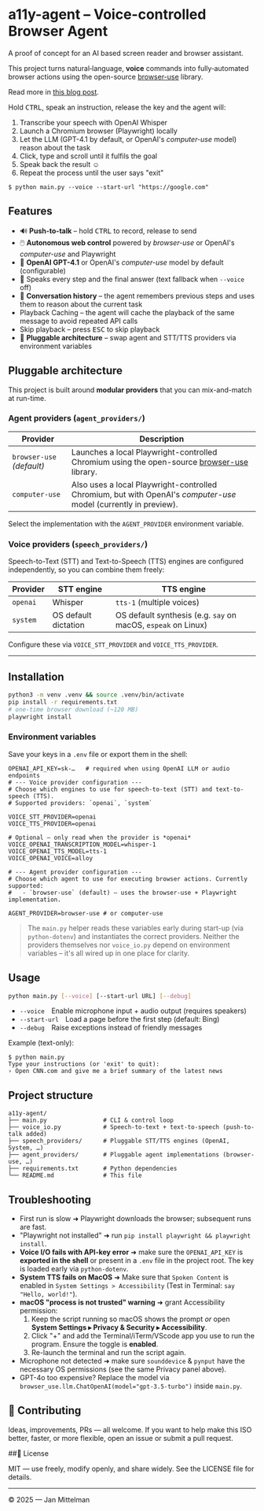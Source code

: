 # a11y-agent – Voice-controlled Browser Agent

A proof of concept for an AI based screen reader and browser assistant.

This project turns natural‐language, **voice** commands into fully‐automated browser actions using the open-source [browser-use](https://github.com/browser-use/browser-use) library.

Read more in [this blog post](https://medium.com/@jan.mittelman/a11y-agent-screen-readers-rely-on-good-markup-ai-doesnt-here-s-a-prototype-of-what-s-possible-7e19bccb0572).

Hold <kbd>CTRL</kbd>, speak an instruction, release the key and the agent will:

1. Transcribe your speech with OpenAI Whisper
2. Launch a Chromium browser (Playwright) locally
3. Let the LLM (GPT-4.1 by default, or OpenAI's _computer-use_ model) reason about the task
4. Click, type and scroll until it fulfils the goal
5. Speak back the result ☺︎
6. Repeat the process until the user says "exit"

```
$ python main.py --voice --start-url "https://google.com"
```

## Features

- 🔊 **Push-to-talk** – hold <kbd>CTRL</kbd> to record, release to send
- 🖱️ **Autonomous web control** powered by _browser-use_ or OpenAI's _computer-use_ and Playwright
- 🦜 **OpenAI GPT-4.1** or OpenAI's _computer-use_ model by default (configurable)
- 💬 Speaks every step and the final answer (text fallback when `--voice` off)
- 🔄 **Conversation history** – the agent remembers previous steps and uses them to reason about the current task
- Playback Caching – the agent will cache the playback of the same message to avoid repeated API calls
- Skip playback – press <kbd>ESC</kbd> to skip playback
- 🔌 **Pluggable architecture** – swap agent and STT/TTS providers via environment variables

## Pluggable architecture

This project is built around **modular providers** that you can mix-and-match at run-time.

### Agent providers (`agent_providers/`)

| Provider                  | Description                                                                                                                              |
| ------------------------- | ---------------------------------------------------------------------------------------------------------------------------------------- |
| `browser-use` _(default)_ | Launches a local Playwright-controlled Chromium using the open-source [browser-use](https://github.com/browser-use/browser-use) library. |
| `computer-use`            | Also uses a local Playwright-controlled Chromium, but with OpenAI's _computer-use_ model (currently in preview).                         |

Select the implementation with the `AGENT_PROVIDER` environment variable.

### Voice providers (`speech_providers/`)

Speech-to-Text (STT) and Text-to-Speech (TTS) engines are configured independently, so you can combine them freely:

| Provider | STT engine           | TTS engine                                                    |
| -------- | -------------------- | ------------------------------------------------------------- |
| `openai` | Whisper              | `tts-1` (multiple voices)                                     |
| `system` | OS default dictation | OS default synthesis (e.g. `say` on macOS, `espeak` on Linux) |

Configure these via `VOICE_STT_PROVIDER` and `VOICE_TTS_PROVIDER`.

---

## Installation

```bash
python3 -m venv .venv && source .venv/bin/activate
pip install -r requirements.txt
# one-time browser download (~120 MB)
playwright install
```

### Environment variables

Save your keys in a `.env` file or export them in the shell:

```
OPENAI_API_KEY=sk-…   # required when using OpenAI LLM or audio endpoints
# --- Voice provider configuration ---
# Choose which engines to use for speech-to-text (STT) and text-to-speech (TTS).
# Supported providers: `openai`, `system`

VOICE_STT_PROVIDER=openai
VOICE_TTS_PROVIDER=openai

# Optional – only read when the provider is *openai*
VOICE_OPENAI_TRANSCRIPTION_MODEL=whisper-1
VOICE_OPENAI_TTS_MODEL=tts-1
VOICE_OPENAI_VOICE=alloy

# --- Agent provider configuration ---
# Choose which agent to use for executing browser actions. Currently supported:
#   - `browser-use` (default) – uses the browser-use + Playwright implementation.

AGENT_PROVIDER=browser-use # or computer-use
```

> The `main.py` helper reads these variables early during start-up (via
> `python-dotenv`) and instantiates the correct providers. Neither the
> providers themselves nor `voice_io.py` depend on environment variables – it's
> all wired up in one place for clarity.

## Usage

```bash
python main.py [--voice] [--start-url URL] [--debug]
```

- `--voice` Enable microphone input + audio output (requires speakers)
- `--start-url` Load a page before the first step (default: Bing)
- `--debug` Raise exceptions instead of friendly messages

Example (text-only):

```
$ python main.py
Type your instructions (or 'exit' to quit):
› Open CNN.com and give me a brief summary of the latest news
```

## Project structure

```
a11y-agent/
├── main.py                # CLI & control loop
├── voice_io.py            # Speech-to-text + text-to-speech (push-to-talk added)
├── speech_providers/      # Pluggable STT/TTS engines (OpenAI, System, …)
├── agent_providers/       # Pluggable agent implementations (browser-use, …)
├── requirements.txt       # Python dependencies
└── README.md              # This file
```

## Troubleshooting

- First run is slow ➜ Playwright downloads the browser; subsequent runs are fast.
- "Playwright not installed" ➜ run `pip install playwright && playwright install`.
- **Voice I/O fails with API-key error** ➜ make sure the `OPENAI_API_KEY` is **exported in the shell** or present in a `.env` file in the project root. The key is loaded early via `python-dotenv`.
- **System TTS fails on MacOS** ➜ Make sure that `Spoken Content` is enabled in `System Settings > Accessibility` (Test in Terminal: `say "Hello, world!"`).
- **macOS "process is not trusted" warning** ➜ grant Accessibility permission:
  1. Keep the script running so macOS shows the prompt _or_ open **System Settings ▸ Privacy & Security ▸ Accessibility**.
  2. Click "+" and add the Terminal/iTerm/VScode app you use to run the program. Ensure the toggle is **enabled**.
  3. Re-launch the terminal and run the script again.
- Microphone not detected ➜ make sure `sounddevice` & `pynput` have the necessary OS permissions (see the same Privacy panel above).
- GPT-4o too expensive? Replace the model via `browser_use.llm.ChatOpenAI(model="gpt-3.5-turbo")` inside `main.py`.

## 🤝 Contributing

Ideas, improvements, PRs — all welcome. If you want to help make this ISO better, faster, or more flexible, open an issue or submit a pull request.

##📜 License

MIT — use freely, modify openly, and share widely. See the LICENSE file for details.

---

© 2025 — Jan Mittelman
